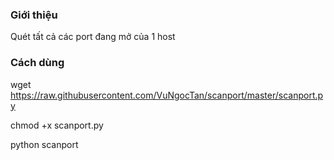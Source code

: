 ### Giới thiệu
Quét tất cả các port đang mở của 1 host
### Cách dùng
wget https://raw.githubusercontent.com/VuNgocTan/scanport/master/scanport.py

chmod +x scanport.py

python scanport
